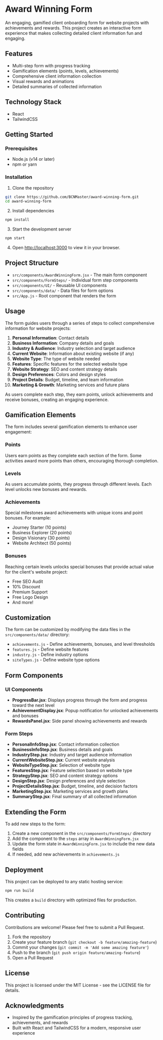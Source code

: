 # Award Winning Form

An engaging, gamified client onboarding form for website projects with achievements and rewards. This project creates an interactive form experience that makes collecting detailed client information fun and engaging.

## Features

- Multi-step form with progress tracking
- Gamification elements (points, levels, achievements)
- Comprehensive client information collection
- Visual rewards and animations
- Detailed summaries of collected information

## Technology Stack

- React
- TailwindCSS

## Getting Started

### Prerequisites

- Node.js (v14 or later)
- npm or yarn

### Installation

1. Clone the repository
```bash
git clone https://github.com/BCNMaster/award-winning-form.git
cd award-winning-form
```

2. Install dependencies
```bash
npm install
```

3. Start the development server
```bash
npm start
```

4. Open [http://localhost:3000](http://localhost:3000) to view it in your browser.

## Project Structure

- `src/components/AwardWinningForm.jsx` - The main form component
- `src/components/FormSteps/` - Individual form step components
- `src/components/UI/` - Reusable UI components
- `src/components/data/` - Data files for form options
- `src/App.js` - Root component that renders the form

## Usage

The form guides users through a series of steps to collect comprehensive information for website projects:

1. **Personal Information**: Contact details
2. **Business Information**: Company details and goals
3. **Industry & Audience**: Industry selection and target audience
4. **Current Website**: Information about existing website (if any)
5. **Website Type**: The type of website needed
6. **Features**: Specific features for the selected website type
7. **Website Strategy**: SEO and content strategy details
8. **Design Preferences**: Colors and design styles
9. **Project Details**: Budget, timeline, and team information
10. **Marketing & Growth**: Marketing services and future plans

As users complete each step, they earn points, unlock achievements and receive bonuses, creating an engaging experience.

## Gamification Elements

The form includes several gamification elements to enhance user engagement:

### Points

Users earn points as they complete each section of the form. Some activities award more points than others, encouraging thorough completion.

### Levels

As users accumulate points, they progress through different levels. Each level unlocks new bonuses and rewards.

### Achievements

Special milestones award achievements with unique icons and point bonuses. For example:
- Journey Starter (10 points)
- Business Explorer (20 points)
- Design Visionary (30 points)
- Website Architect (50 points)

### Bonuses

Reaching certain levels unlocks special bonuses that provide actual value for the client's website project:
- Free SEO Audit
- 10% Discount
- Premium Support
- Free Logo Design
- And more!

## Customization

The form can be customized by modifying the data files in the `src/components/data/` directory:

- `achievements.js` - Define achievements, bonuses, and level thresholds
- `features.js` - Define website features
- `industry.js` - Define industry options
- `siteTypes.js` - Define website type options

## Form Components

### UI Components

- **ProgressBar.jsx**: Displays progress through the form and progress toward the next level
- **AchievementDisplay.jsx**: Popup notification for unlocked achievements and bonuses
- **RewardsPanel.jsx**: Side panel showing achievements and rewards

### Form Steps

- **PersonalInfoStep.jsx**: Contact information collection
- **BusinessInfoStep.jsx**: Business details and goals
- **IndustryStep.jsx**: Industry and target audience information
- **CurrentWebsiteStep.jsx**: Current website analysis
- **WebsiteTypeStep.jsx**: Selection of website type
- **FeaturesStep.jsx**: Feature selection based on website type
- **StrategyStep.jsx**: SEO and content strategy options
- **DesignStep.jsx**: Design preferences and style selection
- **ProjectDetailsStep.jsx**: Budget, timeline, and decision factors
- **MarketingStep.jsx**: Marketing services and growth plans
- **SummaryStep.jsx**: Final summary of all collected information

## Extending the Form

To add new steps to the form:

1. Create a new component in the `src/components/FormSteps/` directory
2. Add the component to the `steps` array in `AwardWinningForm.jsx`
3. Update the form state in `AwardWinningForm.jsx` to include the new data fields
4. If needed, add new achievements in `achievements.js`

## Deployment

This project can be deployed to any static hosting service:

```bash
npm run build
```

This creates a `build` directory with optimized files for production.

## Contributing

Contributions are welcome! Please feel free to submit a Pull Request.

1. Fork the repository
2. Create your feature branch (`git checkout -b feature/amazing-feature`)
3. Commit your changes (`git commit -m 'Add some amazing feature'`)
4. Push to the branch (`git push origin feature/amazing-feature`)
5. Open a Pull Request

## License

This project is licensed under the MIT License - see the LICENSE file for details.

## Acknowledgments

- Inspired by the gamification principles of progress tracking, achievements, and rewards
- Built with React and TailwindCSS for a modern, responsive user experience
